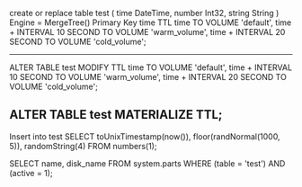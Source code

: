 create or replace table test
(
  time DateTime,
  number Int32,
  string String
)
Engine = MergeTree()
Primary Key time
TTL 
  time TO VOLUME 'default',
  time + INTERVAL 10 SECOND TO VOLUME 'warm_volume',
  time + INTERVAL 20 SECOND TO VOLUME 'cold_volume';


---
ALTER TABLE test
   MODIFY TTL
      time TO VOLUME 'default',
      time + INTERVAL 10 SECOND TO VOLUME 'warm_volume',
      time + INTERVAL 20 SECOND TO VOLUME 'cold_volume';
 
ALTER TABLE test
    MATERIALIZE TTL;
---


Insert into test
SELECT
  toUnixTimestamp(now()),
  floor(randNormal(1000, 5)),
  randomString(4)
FROM numbers(1);

SELECT
    name,
    disk_name
FROM system.parts
WHERE (table = 'test') AND (active = 1);
